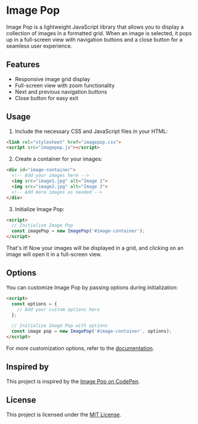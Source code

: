# Image Pop

Image Pop is a lightweight JavaScript library that allows you to display a collection of images in a formatted grid. When an image is selected, it pops up in a full-screen view with navigation buttons and a close button for a seamless user experience.

## Features

- Responsive image grid display
- Full-screen view with zoom functionality
- Next and previous navigation buttons
- Close button for easy exit


## Usage

1. Include the necessary CSS and JavaScript files in your HTML:

```html
<link rel="stylesheet" href="imagepop.css">
<script src="imagepop.js"></script>
```

2. Create a container for your images:

```html
<div id="image-container">
  <!-- Add your images here -->
  <img src="image1.jpg" alt="Image 1">
  <img src="image2.jpg" alt="Image 2">
  <!-- Add more images as needed -->
</div>
```

3. Initialize Image Pop:

```HTML
<script>
  // Initialize Image Pop
  const imagePop = new ImagePop('#image-container');
</script>
```

That's it! Now your images will be displayed in a grid, and clicking on an image will open it in a full-screen view.

## Options

You can customize Image Pop by passing options during initialization:

```HTML
<script>
  const options = {
    // Add your custom options here
  };

  // Initialize Image Pop with options
  const image pop = new ImagePop('#image-container', options);
</script>
```

For more customization options, refer to the [documentation](https://codepen.io/mobalti/pen/ExGBdpd).

## Inspired by

This project is inspired by the [Image Pop on CodePen](https://codepen.io/mobalti/pen/ExGBdpd).

## License

This project is licensed under the [MIT License](LICENSE).

